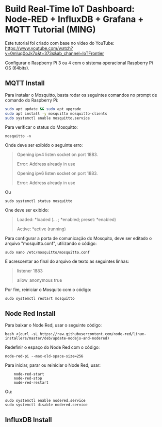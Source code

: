 # Build Real-Time IoT Dashboard: Node-RED + InfluxDB + Grafana + MQTT Tutorial (MING)

Este tutorial foi criado com base no video do YouTube:
https://www.youtube.com/watch?v=0mluq0oJk7o&t=373s&ab_channel=IoTFrontier

Configurar o Raspberry Pi 3 ou 4 com o sistema operacional Raspberry Pi OS (64bits).

## MQTT Install
Para instalar o Mosquitto, basta rodar os seguintes comandos no prompt de comando do Raspberry Pi:

```bash
sudo apt update && sudo apt upgrade
sudo apt install -y mosquitto mosquitto-clients
sudo systemctl enable mosquitto.service
```

Para verificar o status do Mosquitto:
```
mosquitto -v
```
Onde deve ser exibido o seguinte erro:

> Opening ipv4 listen socket on port 1883.
> 
> Error: Address already in use
> 
> Opening ipv6 listen socket on port 1883.
> 
> Error: Address already in use

Ou
```
sudo systemctl status mosquitto
```
One deve ser exibido:
> Loaded: *loaded (... ; *enabled; preset: *enabled)
> 
> Active: *active (running)

Para configurar a porta de comunicação do Mosquito, deve ser editado o arquivo "mosquitto.conf", utilizando o código:
```
sudo nano /etc/mosquitto/mosquitto.conf
```
E acrescentar ao final do arquivo de texto as seguintes linhas:
> listener 1883
> 
> allow_anonymous true

Por fim, reiniciar o Mosquito com o código:
```
sudo systemctl restart mosquitto
```

## Node Red Install
Para baixar o Node Red, usar o seguinte código:
```
bash <(curl -sL https://raw.githubusercontent.com/node-red/linux-installers/master/deb/update-nodejs-and-nodered)
```

Redefinir o espaço do Node Red com o código:
```
node-red-pi --max-old-space-size=256
```

Para iniciar, parar ou reiniciar o Node Red, usar:
```
	node-red-start
	node-red-stop
	node-red-restart
```
Ou:
```
sudo systemctl enable nodered.service
sudo systemctl disable nodered.service
```

## InfluxDB Install
